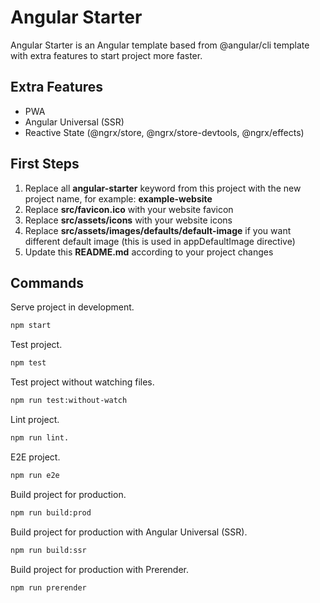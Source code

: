 # Angular Starter

Angular Starter is an Angular template based from @angular/cli template with extra features to start project more faster.

## Extra Features

* PWA
* Angular Universal (SSR)
* Reactive State (@ngrx/store, @ngrx/store-devtools, @ngrx/effects) 

## First Steps

1. Replace all **angular-starter** keyword from this project with the new project name, for example: **example-website**
1. Replace **src/favicon.ico** with your website favicon
1. Replace **src/assets/icons** with your website icons
1. Replace **src/assets/images/defaults/default-image** if you want different default image (this is used in appDefaultImage directive)
1. Update this **README.md** according to your project changes

## Commands

Serve project in development.

```bash
npm start
```

Test project.

```bash
npm test
```

Test project without watching files.

```bash
npm run test:without-watch
```

Lint project.

```bash
npm run lint.
```

E2E project.

```bash
npm run e2e
```

Build project for production.

```bash
npm run build:prod
```

Build project for production with Angular Universal (SSR).

```bash
npm run build:ssr
```

Build project for production with Prerender.

```bash
npm run prerender
```
